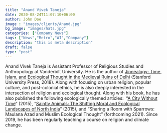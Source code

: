 ```yaml
---
title: "Anand Vivek Taneja"
date: 2020-08-24T11:07:10+06:00
author: John Doe
image : "images/clients/Anand.jpg"
bg_image: "images/hats.jpg"
categories: ["Company News"]
tags: ["News","Retro","AI","Company"]
description: "this is meta description"
draft: false
type: "post"
---
```


Anand Vivek Taneja is Assistant Professor of Religious Studies and Anthropology at Vanderbilt University. He is the author of [Jinnealogy: Time, Islam, and Ecological Thought in the Medieval Ruins of Delhi](https://www.sup.org/books/title/?id=27681) (Stanford University Press, 2018). Along with focusing on urban religion, popular culture, and post-colonial ethics, he is also deeply interested in the intersection of religion and ecological thought. Along with his book, he has also published the following ecologically themed articles:  “[A City Without Time](https://indianquarterly.com/?p=2386)” (2015), “[Saintly Animals: The Shifting Moral and Ecological Landscapes of North India](https://muse.jhu.edu/article/589914)” (2015), and “Sharing a Room with Sparrows: Maulana Azad and Muslim Ecological Thought” (forthcoming 2021). Since 2019, he has been regularly teaching a course on religion and climate change.  